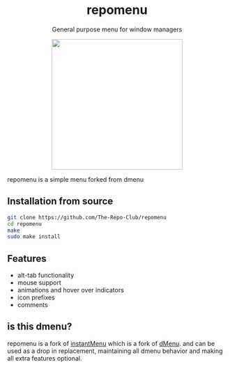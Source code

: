<div align="center">
    <h1>repomenu</h1>
    <p>General purpose menu for window managers</p>
    <img width="300" height="300" src="https://raw.githubusercontent.com/The-Repo-Club/repomenu/main/screenshots/2020-9-28.png">
</div>

repomenu is a simple menu forked from dmenu

## Installation from source

```sh
git clone https://github.com/The-Repo-Club/repomenu
cd repomenu
make
sudo make install
```

## Features
- alt-tab functionality
- mouse support
- animations and hover over indicators
- icon prefixes
- comments


## is this dmenu?

repomenu is a fork of [instantMenu](https://github.com/instantOS/instantMENU) which is a fork of [dMenu](https://tools.suckless.org/dmenu/). and can be used as a drop in replacement, maintaining all dmenu behavior and making all extra features optional.

